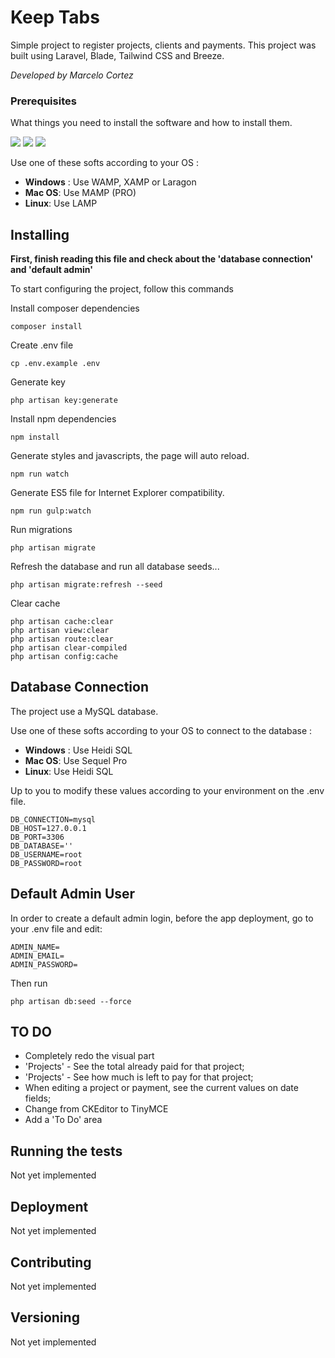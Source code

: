 # Keep Tabs

Simple project to register projects, clients and payments.
This project was built using Laravel, Blade, Tailwind CSS and Breeze.

*Developed by Marcelo Cortez*

### Prerequisites

What things you need to install the software and how to install them.

![](https://img.shields.io/badge/PHP-v7.4-blue.svg)
![](https://img.shields.io/badge/MYSQL-v5.7-green.svg)
![](https://img.shields.io/badge/APACHE-v2.5-yellow.svg)

Use one of these softs according to your OS :

-   **Windows** : Use WAMP, XAMP or Laragon
-   **Mac OS**: Use MAMP (PRO)
-   **Linux**: Use LAMP

## Installing

**First, finish reading this file and check about the 'database connection' and 'default admin'**

To start configuring the project, follow this commands

Install composer dependencies

```
composer install
```

Create .env file

```
cp .env.example .env
```

Generate key

```
php artisan key:generate
```

Install npm dependencies

```
npm install
```

Generate styles and javascripts, the page will auto reload.

```
npm run watch
```

Generate ES5 file for Internet Explorer compatibility.
```
npm run gulp:watch
```

Run migrations

```
php artisan migrate
```

Refresh the database and run all database seeds...

```
php artisan migrate:refresh --seed
```

Clear cache
```
php artisan cache:clear
php artisan view:clear
php artisan route:clear
php artisan clear-compiled
php artisan config:cache
```

## Database Connection

The project use a MySQL database.

Use one of these softs according to your OS to connect to the database :

-   **Windows** : Use Heidi SQL
-   **Mac OS**: Use Sequel Pro
-   **Linux**: Use Heidi SQL

Up to you to modify these values according to your environment on the .env file.

```
DB_CONNECTION=mysql
DB_HOST=127.0.0.1
DB_PORT=3306
DB_DATABASE=''
DB_USERNAME=root
DB_PASSWORD=root
```

##  Default Admin User

In order to create a default admin login, before the app deployment, go to your .env file and edit:
```    
ADMIN_NAME=
ADMIN_EMAIL=
ADMIN_PASSWORD=
```
Then run
```
php artisan db:seed --force
```

## TO DO
- Completely redo the visual part
- 'Projects' - See the total already paid for that project;
- 'Projects' - See how much is left to pay for that project;
- When editing a project or payment, see the current values on date fields;
- Change from CKEditor to TinyMCE
- Add a 'To Do' area

## Running the tests

Not yet implemented

## Deployment

Not yet implemented

## Contributing

Not yet implemented

## Versioning

Not yet implemented
